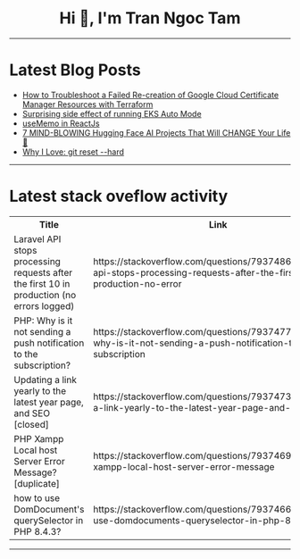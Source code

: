 <h1 align="center">Hi 👋, I'm Tran Ngoc Tam</h1>

---

# Latest Blog Posts 
<!-- BLOG-POST-LIST:START -->
- [How to Troubleshoot a Failed Re-creation of Google Cloud Certificate Manager Resources with Terraform](https://dev.to/nomi3/how-to-troubleshoot-a-failed-re-creation-of-google-cloud-certificate-manager-resources-with-fok)
- [Surprising side effect of running EKS Auto Mode](https://dev.to/vijaykodam/surprising-side-effect-of-running-eks-auto-mode-3oj8)
- [useMemo in ReactJs](https://dev.to/sajakshrestha8/usememo-in-reactjs-449)
- [7 MIND-BLOWING Hugging Face AI Projects That Will CHANGE Your Life 🚀](https://dev.to/awaisz99/7-mind-blowing-hugging-face-ai-projects-that-will-change-your-life-nm5)
- [Why I Love: git reset --hard](https://dev.to/namanvashistha/why-i-love-git-reset-hard-49np)
<!-- BLOG-POST-LIST:END -->

---

# Latest stack oveflow activity
<table>
  <tr><th>Title</th><th>Link</th></tr>
  <!-- STACKOVERFLOW:START --><tr><td>Laravel API stops processing requests after the first 10 in production &lpar;no errors logged&rpar;</td><td>https://stackoverflow.com/questions/79374865/laravel-api-stops-processing-requests-after-the-first-10-in-production-no-error</td></tr><tr><td>PHP: Why is it not sending a push notification to the subscription?</td><td>https://stackoverflow.com/questions/79374774/php-why-is-it-not-sending-a-push-notification-to-the-subscription</td></tr><tr><td>Updating a link yearly to the latest year page, and SEO [closed]</td><td>https://stackoverflow.com/questions/79374738/updating-a-link-yearly-to-the-latest-year-page-and-seo</td></tr><tr><td>PHP Xampp Local host Server Error Message? [duplicate]</td><td>https://stackoverflow.com/questions/79374695/php-xampp-local-host-server-error-message</td></tr><tr><td>how to use DomDocument&#39;s querySelector in PHP 8.4.3?</td><td>https://stackoverflow.com/questions/79374666/how-to-use-domdocuments-queryselector-in-php-8-4-3</td></tr><!-- STACKOVERFLOW:END -->
</table>

---


